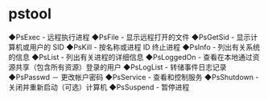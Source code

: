 # pstool

◆PsExec - 远程执行进程
◆PsFile - 显示远程打开的文件
◆PsGetSid - 显示计算机或用户的 SID
◆PsKill - 按名称或进程 ID 终止进程
◆PsInfo - 列出有关系统的信息
◆PsList - 列出有关进程的详细信息
◆PsLoggedOn - 查看在本地通过资源共享（包含所有资源）登录的用户
◆PsLogList - 转储事件日志记录
◆PsPasswd － 更改帐户密码
◆PsService - 查看和控制服务
◆PsShutdown - 关闭并重新启动（可选）计算机
◆PsSuspend - 暂停进程
